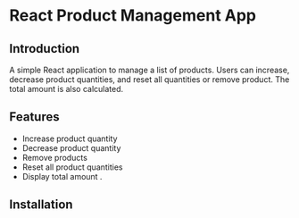 # React Product Management App

## Introduction
A simple React application to manage a list of products. Users can increase, decrease product quantities, and reset all quantities or  remove product. The total amount  is also calculated.

## Features
- Increase product quantity
- Decrease product quantity
- Remove products
- Reset all product quantities
- Display total amount .

## Installation

